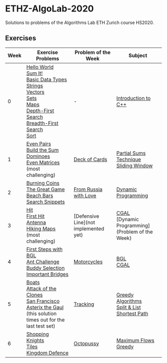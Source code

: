 # ETHZ-AlgoLab-2020
Solutions to problems of the Algorithms Lab ETH Zurich course HS2020.

## Exercises

|Week|Exercise Problems|Problem of the Week|Subject|
|----|-----------------|-------------------|-------|
|0|[Hello World](0.%20C++%20Intro/1.%20Hello%20World)<br/>[Sum It!](0.%20C++%20Intro/2.%20Sum%20It!)<br/>[Basic Data Types](0.%20C++%20Intro/3.%20Basic%20Data%20Types)<br/>[Strings](0.%20C++%20Intro/4.%20Strings)<br/>[Vectors](0.%20C++%20Intro/5.%20Vectors)<br/>[Sets](0.%20C++%20Intro/6.%20Sets)<br/>[Maps](0.%20C++%20Intro/7.%20Maps)<br/>[Depth-First Search](0.%20C++%20Intro/8.%20Depth-First%20Search)<br/>[Breadth-First Search](0.%20C++%20Intro/9.%20Breadth-First%20Search)<br/>[Sort](0.%20C++%20Intro/10.%20Sort)<br/>|-|[Introduction to C++](0.%20C++%20Intro)|
|1|[Even Pairs](1.%20Partial%20Sums%20Technique/1.%20Even%20Pairs)<br/>[Build the Sum](1.%20Partial%20Sums%20Technique/2.%20Build%20the%20Sum)<br/>[Dominoes](1.%20Partial%20Sums%20Technique/3.%20Dominoes)<br/>[Even Matrices](1.%20Partial%20Sums%20Technique/4.%20Even%20Matrices) (most challenging)|[Deck of Cards](Weekly%20Problems/1.%20Deck%20of%20Cards)|[Partial Sums Technique](1.%20Partial%20Sums%20Technique)<br/>[Sliding Window](Weekly%20Problems/1.%20Deck%20of%20Cards)|
|2|[Burning Coins](2.%20Dynamic%20Programming/1.%20Burning%20Coins)<br/>[The Great Game](2.%20Dynamic%20Programming/2.%20The%20Great%20Game)<br/>[Beach Bars](2.%20Dynamic%20Programming/3.%20Beach%20Bars)<br/>[Search Snippets](2.%20Dynamic%20Programming/4.%20Search%20Snippets)|[From Russia with Love](Weekly%20Problems/2.%20From%20Russia%20with%20Love)|[Dynamic Programming](2.%20Dynamic%20Programming)|
|3|[Hit](3.%20CGAL/1.%20Hit)<br/>[First Hit](3.%20CGAL/2.%20First%20Hit)<br/>[Antenna](3.%20CGAL/3.%20Antenna)<br/>[Hiking Maps](3.%20CGAL/4.%20Hiking%20Maps) (most challenging)|[Defensive Line](not implemented yet)|[CGAL](3.%20CGAL)<br/>[Dynamic Programming](Problem of the Week)|
|4|[First Steps with BGL](4.%20BGL%20Intro/1.%20First%20Steps%20with%20BGL)<br/>[Ant Challenge](4.%20BGL%20Intro/2.%20Ant%20Challenge)<br/>[Buddy Selection](4.%20BGL%20Intro/3.%20Buddy%20Selection)<br/>[Important Bridges](4.%20BGL%20Intro/4.%20Important%20Bridges)|[Motorcycles](Weekly%20Problems/4.%20Motorcycles)|[BGL](4.%20BGL%20Intro)<br/>[CGAL](Weekly%20Problems/4.%20Motorcycles)|
|5|[Boats](5.%20Greedy/1.%20Boats)<br/>[Attack of the Clones](5.%20Greedy/2.%20Attack%20of%20the%20Clones)<br/>[San Francisco](5.%20Greedy/3.%20San%20Francisco)<br/>[Asterix the Gaul](5.%20Greedy/4.%20Asterix%20the%20Gaul) (this solution times out for the last test set)|[Tracking](Weekly%20Problems/5.%20Tracking)|[Greedy Algorithms](5.%20Greedy)<br/>[Split & List](5.%20Greedy/4.%20Asterix%20the%20Gaul)<br/>[Shortest Path](Weekly%20Problems/5.%20Tracking)|
|6|[Shopping](6.%20BGL%20Flows/1.%20Shopping)<br/>[Knights](6.%20BGL%20Flows/2.%20Knights)<br/>[Tiles](6.%20BGL%20Flows/3.%20Tiles)<br/>[Kingdom Defence](6.%20BGL%20Flows/4.%20Kingdom%20Defence)|[Octopussy](Weekly%20Problems/6.%20Octopussy)|[Maximum Flows](6.%20BGL%20Flows)<br/>[Greedy](Weekly%20Problems/6.%20Octopussy)|
